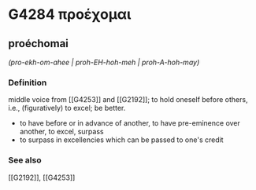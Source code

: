 # G4284 προέχομαι

## proéchomai

_(pro-ekh-om-ahee | proh-EH-hoh-meh | proh-A-hoh-may)_

### Definition

middle voice from [[G4253]] and [[G2192]]; to hold oneself before others, i.e., (figuratively) to excel; be better.

- to have before or in advance of another, to have pre-eminence over another, to excel, surpass
- to surpass in excellencies which can be passed to one's credit

### See also

[[G2192]], [[G4253]]

